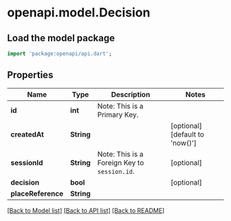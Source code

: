 # openapi.model.Decision

## Load the model package
```dart
import 'package:openapi/api.dart';
```

## Properties
Name | Type | Description | Notes
------------ | ------------- | ------------- | -------------
**id** | **int** | Note: This is a Primary Key.<pk/> | 
**createdAt** | **String** |  | [optional] [default to 'now()']
**sessionId** | **String** | Note: This is a Foreign Key to `session.id`.<fk table='session' column='id'/> | [optional] 
**decision** | **bool** |  | [optional] 
**placeReference** | **String** |  | 

[[Back to Model list]](../README.md#documentation-for-models) [[Back to API list]](../README.md#documentation-for-api-endpoints) [[Back to README]](../README.md)


